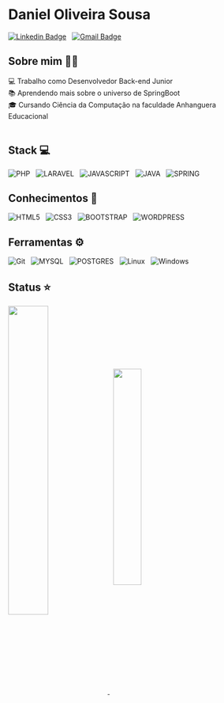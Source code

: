 # Daniel Oliveira Sousa

[![Linkedin Badge](https://img.shields.io/badge/Linkedin-87CEEB?style=for-the-badge&logo=linkedin&logoColor=blue)](https://www.linkedin.com/in/daniel-oliveira-sousa-680015228/) &nbsp;
[![Gmail Badge](https://img.shields.io/badge/Gmail-D14836?style=for-the-badge&logo=gmail&logoColor=white)](mailto:danieloliveirasousaa@gmail.com) &nbsp;
<br>
## Sobre mim 🙍‍♂️

💻 Trabalho como Desenvolvedor Back-end Junior<br>
📚 Aprendendo mais sobre o universo de SpringBoot<br>
🎓 Cursando Ciência da Computação na faculdade Anhanguera Educacional<br>
<br>
## Stack 💻

![PHP](https://img.shields.io/badge/PHP-777BB4?style=for-the-badge&logo=php&logoColor=white) &nbsp;
![LARAVEL](https://img.shields.io/badge/Laravel-FF2D20?style=for-the-badge&logo=laravel&logoColor=white) &nbsp;
![JAVASCRIPT](https://img.shields.io/badge/JavaScript-F7DF1E?style=for-the-badge&logo=javascript&logoColor=black) &nbsp;
![JAVA](https://img.shields.io/badge/Java-ED8B00?style=for-the-badge&logo=java&logoColor=white) &nbsp;
![SPRING](https://img.shields.io/badge/Spring-6DB33F?style=for-the-badge&logo=spring&logoColor=white) &nbsp;
<br>

## Conhecimentos 📖
![HTML5](https://img.shields.io/badge/HTML5-E34F26?style=for-the-badge&logo=html5&logoColor=white) &nbsp;
![CSS3](https://img.shields.io/badge/CSS3-1572B6?style=for-the-badge&logo=css3&logoColor=white) &nbsp;
![BOOTSTRAP](https://img.shields.io/badge/Bootstrap-563D7C?style=for-the-badge&logo=bootstrap&logoColor=white) &nbsp;
![WORDPRESS](https://img.shields.io/badge/Wordpress-21759B?style=for-the-badge&logo=wordpress&logoColor=white) &nbsp;
<br>

## Ferramentas ⚙️
![Git](https://img.shields.io/badge/GIT-E44C30?style=for-the-badge&logo=git&logoColor=white) &nbsp;
![MYSQL](https://img.shields.io/badge/MySQL-4F4F4F?style=for-the-badge&logo=mysql&logoColor=white) &nbsp;
![POSTGRES](https://img.shields.io/badge/PostgreSQL-316192?style=for-the-badge&logo=postgresql&logoColor=white) &nbsp;
![Linux](https://img.shields.io/badge/-Linux-16C60C?style=for-the-badge&logo=linux&logoColor=white) &nbsp;
![Windows](https://img.shields.io/badge/-Windows-00ADEF?style=for-the-badge&logo=windows&logoColor=white) &nbsp;
<br>

## Status ⭐
<a href="https://github.com/anuraghazra/github-readme-stats">
  <img align="center" width='40%' src="https://github-readme-stats.vercel.app/api?username=BrDanielSousa&show_icons=true&theme=onedark" />
</a> &nbsp; 
<a href="https://github.com/anuraghazra/github-readme-stats">
  <img align="center" width='33.5%'  src="https://github-readme-stats.vercel.app/api/top-langs/?username=BrDanielSousa&layout=compact&theme=onedark"/>  
</a>


